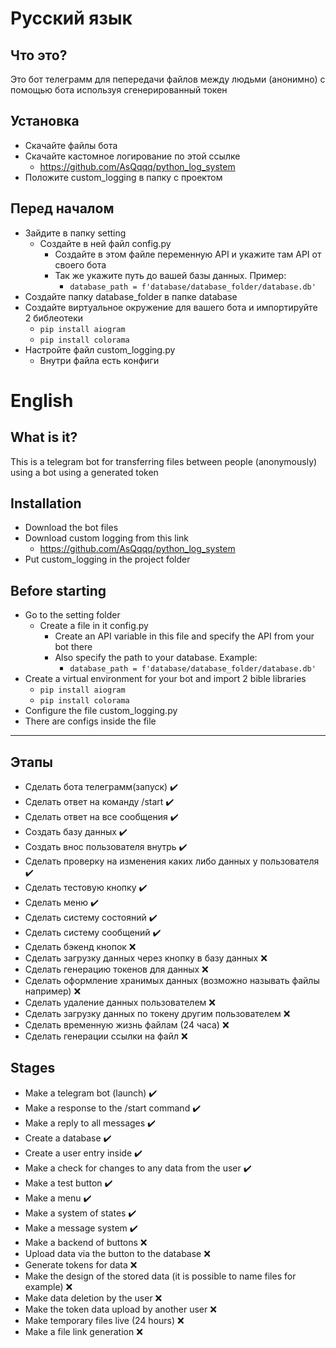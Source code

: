 # Русский язык

## Что это?
Это бот телеграмм для пепередачи файлов между людьми (анонимно) с помощью бота используя сгенерированный токен

## Установка
+ Скачайте файлы бота
+ Скачайте кастомное логирование по этой ссылке
    + https://github.com/AsQqqq/python_log_system
+ Положите custom_logging в папку с проектом

## Перед началом
+ Зайдите в папку setting
    + Создайте в ней файл config.py
        + Создайте в этом файле переменную API и укажите там API от своего бота
        + Так же укажите путь до вашей базы данных. Пример:
            + ```database_path = f'database/database_folder/database.db'```
+ Создайте папку database_folder в папке database
+ Создайте виртуальное окружение для вашего бота и импортируйте 2 библеотеки
    + ```pip install aiogram```
    + ```pip install colorama```
+ Настройте файл custom_logging.py
    + Внутри файла есть конфиги

# English

## What is it?
This is a telegram bot for transferring files between people (anonymously) using a bot using a generated token

## Installation
+ Download the bot files
+ Download custom logging from this link
    + https://github.com/AsQqqq/python_log_system
+ Put custom_logging in the project folder

## Before starting
+ Go to the setting folder
    + Create a file in it config.py
        + Create an API variable in this file and specify the API from your bot there
        + Also specify the path to your database. Example:
            + ```database_path = f'database/database_folder/database.db'```
+ Create a virtual environment for your bot and import 2 bible libraries
    + ```pip install aiogram```
    + ```pip install colorama```
+ Configure the file custom_logging.py
+ There are configs inside the file

------

## Этапы

+ Сделать бота телеграмм(запуск) ✔️
+ Сделать ответ на команду /start ✔️
+ Сделать ответ на все сообщения ✔️
+ Создать базу данных ✔️
+ Создать внос пользователя внутрь ✔️
+ Сделать проверку на изменения каких либо данных у пользователя ✔️
+ Сделать тестовую кнопку ✔️
+ Сделать меню ✔️
+ Сделать систему состояний ✔️
+ Сделать систему сообщений ✔️
+ Сделать бэкенд кнопок ❌
+ Сделать загрузку данных через кнопку в базу данных ❌
+ Сделать генерацию токенов для данных ❌
+ Сделать оформление хранимых данных (возможно называть файлы например) ❌
+ Сделать удаление данных пользователем ❌
+ Сделать загрузку данных по токену другим пользователем ❌
+ Сделать временную жизнь файлам (24 часа) ❌
+ Сделать генерации ссылки на файл ❌

## Stages

+ Make a telegram bot (launch) ✔️
+ Make a response to the /start command ✔️
+ Make a reply to all messages ✔️
+ Create a database ✔️
+ Create a user entry inside ✔️
+ Make a check for changes to any data from the user ✔️
+ Make a test button ✔️
+ Make a menu ✔️
+ Make a system of states ✔️
+ Make a message system ✔️
+ Make a backend of buttons ❌
+ Upload data via the button to the database ❌
+ Generate tokens for data ❌
+ Make the design of the stored data (it is possible to name files for example) ❌
+ Make data deletion by the user ❌
+ Make the token data upload by another user ❌
+ Make temporary files live (24 hours) ❌
+ Make a file link generation ❌